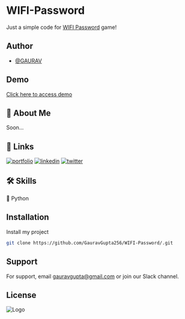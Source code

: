 # WIFI-Password

Just a simple code for [WIFI Password](https://github.com/GauravGupta256/WIFI-Password/) game!


## Author

- [@GAURAV](https://www.github.com/GauravGupta256)


## Demo

[Click here to access demo](WIFI-Password.vercel.app/)

## 🚀 About Me
Soon...

## 🔗 Links
[![portfolio](https://img.shields.io/badge/my_portfolio-000?style=for-the-badge&logo=ko-fi&logoColor=white)](https://github.com/GauravGupta256)
[![linkedin](https://img.shields.io/badge/linkedin-0A66C2?style=for-the-badge&logo=linkedin&logoColor=white)](https://www.linkedin.com/in/gauravgupta256)
[![twitter](https://img.shields.io/badge/twitter-1DA1F2?style=for-the-badge&logo=twitter&logoColor=white)](https://twitter.com/sssup_gaurav)


## 🛠 Skills
🐍 Python


## Installation

Install my project

```bash
git clone https://github.com/GauravGupta256/WIFI-Password/.git
```
    
## Support

For support, email gauravgupta@gmail.com or join our Slack channel.


## License



![Logo]()
